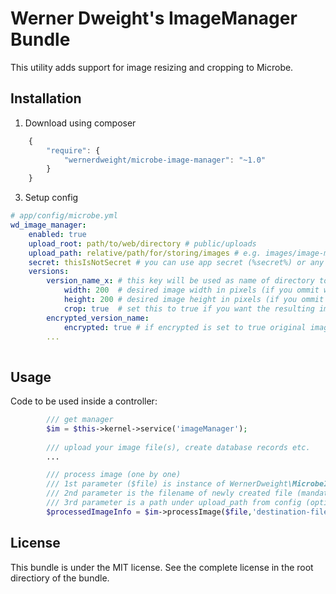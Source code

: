Werner Dweight's ImageManager Bundle
====================================

This utility adds support for image resizing and cropping to Microbe.

Installation
------------

1) Download using composer

```js
	{
		"require": {
			"wernerdweight/microbe-image-manager": "~1.0"
		}
	}
```

3) Setup config

```yml
# app/config/microbe.yml
wd_image_manager:
	enabled: true
    upload_root: path/to/web/directory # public/uploads
    upload_path: relative/path/for/storing/images # e.g. images/image-manager
    secret: thisIsNotSecret # you can use app secret (%secret%) or any other custom secret (needed for encryption)
    versions:
        version_name_x:	# this key will be used as name of directory to where this version of images will be saved
            width: 200	# desired image width in pixels (if you ommit width or height image will keep its original dimensions)
            height: 200 # desired image height in pixels (if you ommit width or height image will keep its original dimensions)
            crop: true	# set this to true if you want the resulting image to have EXACTLY the dimensions specified (default false)
        encrypted_version_name:
            encrypted: true	# if encrypted is set to true original image will be saved encrypted (intended for image download restrictions)
        ...
            
```

Usage
-----

Code to be used inside a controller:
```php
		/// get manager
		$im = $this->kernel->service('imageManager');
		
		/// upload your image file(s), create database records etc.
		...

		/// process image (one by one)
		/// 1st parameter ($file) is instance of WernerDweight\MicrobeImageManager\File\UploadedFile (mandatory)
		/// 2nd parameter is the filename of newly created file (mandatory)
		/// 3rd parameter is a path under upload_path from config (optional)
		$processedImageInfo = $im->processImage($file,'destination-filename','/optional/subpath');

```

License
-------
This bundle is under the MIT license. See the complete license in the root directiory of the bundle.

